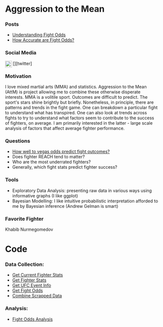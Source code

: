 # Aggression to the Mean

### Posts

* [Understanding Fight Odds](https://aggression-to-the-mean.github.io/AttM/For-The-People/understanding_fight_odds.html)
* [How Accurate are Fight Odds?](https://aggression-to-the-mean.github.io/AttM/For-The-People/how_accurate_are_fight_odds.html)

### Social Media

[<img align="left" alt="AttM_stats | Twitter" width="22px" src="https://cdn.jsdelivr.net/npm/simple-icons@v3/icons/twitter.svg" />][twitter]

### Motivation

I love mixed martial arts (MMA) and statistics. Aggression to the Mean (AttM) is project allowing me to combine these otherwise disperate interests. MMA is a volitile sport. Outcomes are difficult to predict. The sport's stars shine brightly but briefly. Nonetheless, in principle, there are patterns and trends in the fight game. One can breakdown a particular fight to understand what has transpired. One can also look at trends across fights to try to understand what factors seem to contribute to the success of fighters, on average. I am primarily interested in the latter - large scale analysis of factors that affect average fighter performance.

### Questions

- [How well to vegas odds predict fight outcomes?](https://aggression-to-the-mean.github.io/AttM/For-The-People/how_accurate_are_fight_odds.html)
- Does fighter REACH tend to matter?
- Who are the most underrated fighters?
- Generally, which fight stats predict fighter success? 

### Tools

- Exploratory Data Analysis: presenting raw data in various ways using informative graphs (I like ggplot)
- Bayesian Modelling: I like intuitive probabilistic interpretation afforded to me by Bayesian inference (Andrew Gelman is smart)

### Favorite Fighter

Khabib Nurmegomedov 

# Code 

### Data Collection:

* [Get Current Fighter Stats](https://aggression-to-the-mean.github.io/AttM/Data-Collection/get_current_fighter_stats.html)
* [Get Fighter Stats](https://aggression-to-the-mean.github.io/AttM/Data-Collection/get_fighter_stats.html)
* [Get UFC Event Info](https://aggression-to-the-mean.github.io/AttM/Data-Collection/get_event_info.html)
* [Get Fight Odds](https://aggression-to-the-mean.github.io/AttM/Data-Collection/get_fight_odds.html)
* [Combine Scrapped Data](https://aggression-to-the-mean.github.io/AttM/Data-Collection/combine_scraped_data.html)

### Analysis:

* [Fight Odds Analysis](https://aggression-to-the-mean.github.io/AttM/Analysis/fight_odds_analysis.html)
